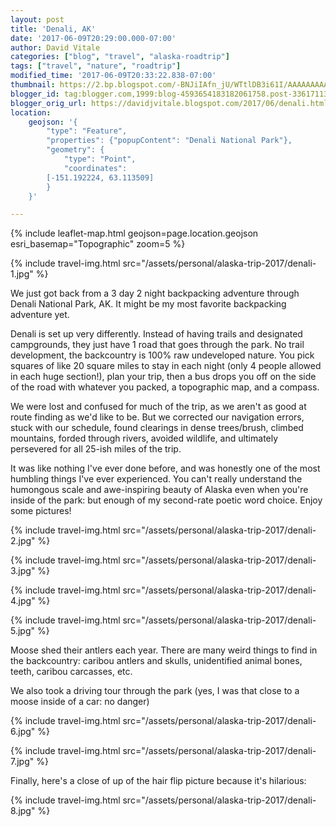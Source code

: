 ```yaml
---
layout: post
title: 'Denali, AK'
date: '2017-06-09T20:29:00.000-07:00'
author: David Vitale
categories: ["blog", "travel", "alaska-roadtrip"]
tags: ["travel", "nature", "roadtrip"]
modified_time: '2017-06-09T20:33:22.838-07:00'
thumbnail: https://2.bp.blogspot.com/-BNJiIAfn_jU/WTtlDB3i61I/AAAAAAAAAuU/pE3mBmskWN82P8KjDgQw6GxG1ZWf0nTxQCLcB/s72-c/IMG_4930_800x533.JPG
blogger_id: tag:blogger.com,1999:blog-4593654183182061758.post-3361711344133445110
blogger_orig_url: https://davidjvitale.blogspot.com/2017/06/denali.html
location:
    geojson: '{
        "type": "Feature",
        "properties": {"popupContent": "Denali National Park"},
        "geometry": {
            "type": "Point",
            "coordinates":
		[-151.192224, 63.113509]
        }
    }'

---
```


{% include leaflet-map.html
    geojson=page.location.geojson
    esri_basemap="Topographic"
    zoom=5
%}

{% include travel-img.html src="/assets/personal/alaska-trip-2017/denali-1.jpg" %}

We just got back from a 3 day 2 night backpacking adventure through Denali National Park, AK. It might be my most favorite backpacking adventure yet.

Denali is set up very differently. Instead of having trails and designated campgrounds, they just have 1 road that goes through the park. No trail development, the backcountry is 100% raw undeveloped nature. You pick squares of like 20 square miles to stay in each night (only 4 people allowed in each huge section!), plan your trip, then a bus drops you off on the side of the road with whatever you packed, a topographic map, and a compass.

We were lost and confused for much of the trip, as we aren't as good at route finding as we'd like to be. But we corrected our navigation errors, stuck with our schedule, found clearings in dense trees/brush, climbed mountains, forded through rivers, avoided wildlife, and  ultimately persevered for all 25-ish miles of the trip.

It was like nothing I've ever done before, and was honestly one of the most humbling things I've ever experienced. You can't really understand the humongous scale and awe-inspiring beauty of Alaska even when you're inside of the park: but enough of my second-rate poetic word choice. Enjoy some pictures! 

{% include travel-img.html src="/assets/personal/alaska-trip-2017/denali-2.jpg" %}


{% include travel-img.html src="/assets/personal/alaska-trip-2017/denali-3.jpg" %}


{% include travel-img.html src="/assets/personal/alaska-trip-2017/denali-4.jpg" %}


{% include travel-img.html src="/assets/personal/alaska-trip-2017/denali-5.jpg" %}

Moose shed their antlers each year. There are many weird things to find in the backcountry: caribou antlers and skulls, unidentified animal bones, teeth, caribou carcasses, etc.

We also took a driving tour through the park (yes, I was that close to a moose inside of a car: no danger)

{% include travel-img.html src="/assets/personal/alaska-trip-2017/denali-6.jpg" %}


{% include travel-img.html src="/assets/personal/alaska-trip-2017/denali-7.jpg" %}

Finally, here's a close of up of the hair flip picture because it's hilarious:

{% include travel-img.html src="/assets/personal/alaska-trip-2017/denali-8.jpg" %}

